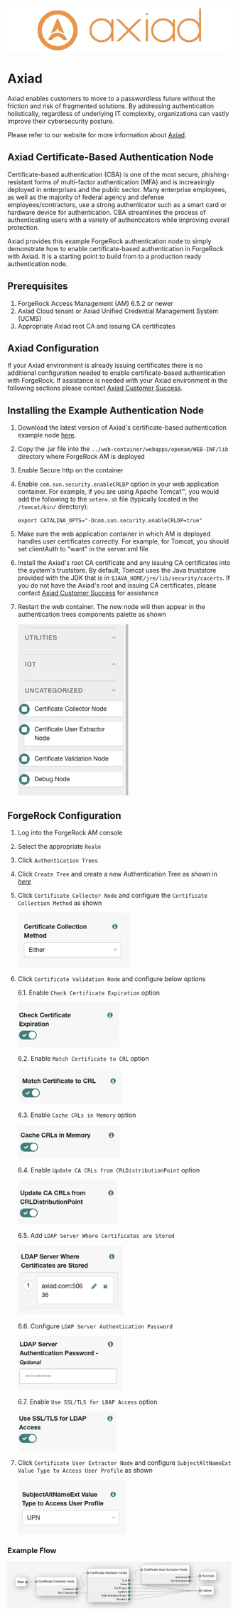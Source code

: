 ![Axiad logo](images/axiad_logo.png)

# Axiad

Axiad enables customers to move to a passwordless future without the friction and risk of fragmented solutions. By addressing authentication holistically, regardless of underlying IT complexity, organizations can vastly improve their cybersecurity posture.

Please refer to our website for more information about [Axiad](https://www.axiad.com/).

## Axiad Certificate-Based Authentication Node

Certificate-based authentication (CBA) is one of the most secure, phishing-resistant forms of multi-factor authentication (MFA) and is increasingly deployed in enterprises and the public sector. Many enterprise employees, as well as the majority of federal agency and defense employees/contractors, use a strong authenticator such as a smart card or hardware device for authentication. CBA streamlines the process of authenticating users with a variety of authenticators while improving overall protection.

Axiad provides this example ForgeRock authentication node to simply demonstrate how to enable certificate-based authentication in ForgeRock with Axiad. It is a starting point to build from to a production ready authentication node.

## Prerequisites

1. ForgeRock Access Management (AM) 6.5.2 or newer
1. Axiad Cloud tenant or Axiad Unified Credential Management System (UCMS)
1. Appropriate Axiad root CA and issuing CA certificates

## Axiad Configuration

If your Axiad environment is already issuing certificates there is no additional configuration needed to enable certificate-based authentication with ForgeRock. If assistance is needed with your Axiad environment in the following sections please contact [Axiad Customer Success](mailto:customer.success@axiad.com).

## Installing the Example Authentication Node

1. Download the latest version of Axiad's certificate-based authentication example node [here](https://github.com/ForgeRock/axiad/tree/main/CBA/jar/).
2. Copy the .jar file into the `../web-container/webapps/openam/WEB-INF/lib` directory where ForgeRock AM is deployed
3. Enable Secure http on the container
4. Enable `com.sun.security.enableCRLDP` option in your web application container. For example, if you are using Apache Tomcat™, you would add the following to the `setenv.sh` file (typically located in the `/tomcat/bin/` directory):
    ```
    export CATALINA_OPTS="-Dcom.sun.security.enableCRLDP=true"
    ```
5. Make sure the web application container in which AM is deployed handles user certificates correctly. For example, for Tomcat, you should set clientAuth to "want" in the server.xml file
6. Install the Axiad's root CA certificate and any issuing CA certificates into the system's truststore. By default, Tomcat uses the Java truststore provided with the JDK that is in `$JAVA_HOME/jre/lib/security/cacerts`. If you do not have the Axiad's root and issuing CA certificates, please contact [Axiad Customer Success](mailto:customer.success@axiad.com) for assistance
7. Restart the web container. The new node will then appear in the authentication trees components palette as shown

    ![Component Palette](images/component_palette.png)

## ForgeRock Configuration

1. Log into the ForgeRock AM console
2. Select the appropriate `Realm`
3. Click `Authentication Trees`
4. Click `Create Tree` and create a new Authentication Tree as shown in <a href="#Example Flow">_here_</a>
5. Click `Certificate Collector Node` and configure the `Certificate Collection Method` as shown

   ![Certification_collection_method](images/certificate_collector_node/Certification_collection_method.png)

6. Click `Certificate Validation Node` and configure below options

   6.1. Enable `Check Certificate Expiration` option

     ![Check_Certificate_Expiration](images/certificate_validation_node/Check_Certificate_Expiration.png)
   
   6.2. Enable `Match Certificate to CRL` option

     ![Match_Certificate_to_CRL](images/certificate_validation_node/Match_Certificate_to_CRL.png)

   6.3. Enable `Cache CRLs in Memory` option

     ![Cache_CRLs_in_Memory](images/certificate_validation_node/Cache_CRLs_in_Memory.png)

   6.4. Enable `Update CA CRLs from CRLDistributionPoint` option

    ![Update_CA_CRLs_from_CRLDistributionPoint](images/certificate_validation_node/Update_CA_CRLs_from_CRLDistributionPoint.png)

   6.5. Add `LDAP Server Where Certificates are Stored`

    ![LDAP_Server_Where_Certificates_are_Stored](images/certificate_validation_node/LDAP_Server_Where_Certificates_are_Stored.png)

   6.6. Configure `LDAP Server Authentication Password`

    ![LDAP_Server_Password](images/certificate_validation_node/LDAP_Server_Password.png)

   6.7. Enable `Use SSL/TLS for LDAP Access` option

    ![Use SSL](images/certificate_validation_node/Use_SSL.png)

5. Click `Certificate User Extractor Node` and configure `SubjectAltNameExt Value Type to Access User Profile` as shown

    ![certificate_user_extractor_node](images/certificate_user_extractor_node/certificate_collection_method.png)

### Example Flow

 ![Certificate_Flow](./images/certificate_flow.png)